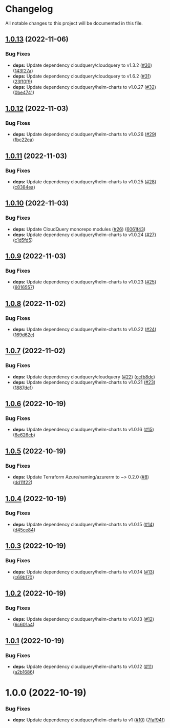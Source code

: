 # Changelog

All notable changes to this project will be documented in this file.

## [1.0.13](https://github.com/cloudquery/terraform-azure-cloudquery/compare/v1.0.12...v1.0.13) (2022-11-06)


### Bug Fixes

* **deps:** Update dependency cloudquery/cloudquery to v1.3.2 ([#30](https://github.com/cloudquery/terraform-azure-cloudquery/issues/30)) ([143f27a](https://github.com/cloudquery/terraform-azure-cloudquery/commit/143f27a562c8c13c6b4b9496ce47b948d8e09f3f))
* **deps:** Update dependency cloudquery/cloudquery to v1.6.2 ([#31](https://github.com/cloudquery/terraform-azure-cloudquery/issues/31)) ([23ff0f9](https://github.com/cloudquery/terraform-azure-cloudquery/commit/23ff0f92eb8e4a93dadef9baf896d1228ae2f166))
* **deps:** Update dependency cloudquery/helm-charts to v1.0.27 ([#32](https://github.com/cloudquery/terraform-azure-cloudquery/issues/32)) ([0be4741](https://github.com/cloudquery/terraform-azure-cloudquery/commit/0be474184b7ef85a733ea5e8182033fa0517d030))

## [1.0.12](https://github.com/cloudquery/terraform-azure-cloudquery/compare/v1.0.11...v1.0.12) (2022-11-03)


### Bug Fixes

* **deps:** Update dependency cloudquery/helm-charts to v1.0.26 ([#29](https://github.com/cloudquery/terraform-azure-cloudquery/issues/29)) ([fbc22ea](https://github.com/cloudquery/terraform-azure-cloudquery/commit/fbc22ea4ef62750911718447dc9a5cd2d492eb86))

## [1.0.11](https://github.com/cloudquery/terraform-azure-cloudquery/compare/v1.0.10...v1.0.11) (2022-11-03)


### Bug Fixes

* **deps:** Update dependency cloudquery/helm-charts to v1.0.25 ([#28](https://github.com/cloudquery/terraform-azure-cloudquery/issues/28)) ([c8384ea](https://github.com/cloudquery/terraform-azure-cloudquery/commit/c8384ea569fcfd1658e4f009d3fb37ce467af6f5))

## [1.0.10](https://github.com/cloudquery/terraform-azure-cloudquery/compare/v1.0.9...v1.0.10) (2022-11-03)


### Bug Fixes

* **deps:** Update CloudQuery monorepo modules ([#26](https://github.com/cloudquery/terraform-azure-cloudquery/issues/26)) ([6061f43](https://github.com/cloudquery/terraform-azure-cloudquery/commit/6061f43e79cee2b8096ce82b9ef85e0a4dc90c44))
* **deps:** Update dependency cloudquery/helm-charts to v1.0.24 ([#27](https://github.com/cloudquery/terraform-azure-cloudquery/issues/27)) ([c1d5fd5](https://github.com/cloudquery/terraform-azure-cloudquery/commit/c1d5fd56aa243a502980bb3484a899a1a67333e7))

## [1.0.9](https://github.com/cloudquery/terraform-azure-cloudquery/compare/v1.0.8...v1.0.9) (2022-11-03)


### Bug Fixes

* **deps:** Update dependency cloudquery/helm-charts to v1.0.23 ([#25](https://github.com/cloudquery/terraform-azure-cloudquery/issues/25)) ([6016557](https://github.com/cloudquery/terraform-azure-cloudquery/commit/60165571d7acce524cb32c0d73eddd601095b17e))

## [1.0.8](https://github.com/cloudquery/terraform-azure-cloudquery/compare/v1.0.7...v1.0.8) (2022-11-02)


### Bug Fixes

* **deps:** Update dependency cloudquery/helm-charts to v1.0.22 ([#24](https://github.com/cloudquery/terraform-azure-cloudquery/issues/24)) ([169d62e](https://github.com/cloudquery/terraform-azure-cloudquery/commit/169d62e822b49b7d9c84e5f59e30797893eb28a4))

## [1.0.7](https://github.com/cloudquery/terraform-azure-cloudquery/compare/v1.0.6...v1.0.7) (2022-11-02)


### Bug Fixes

* **deps:** Update dependency cloudquery/cloudquery ([#22](https://github.com/cloudquery/terraform-azure-cloudquery/issues/22)) ([ccfb8dc](https://github.com/cloudquery/terraform-azure-cloudquery/commit/ccfb8dc0d019bd3ce4fff93c1559ea16620453c6))
* **deps:** Update dependency cloudquery/helm-charts to v1.0.21 ([#23](https://github.com/cloudquery/terraform-azure-cloudquery/issues/23)) ([1887de1](https://github.com/cloudquery/terraform-azure-cloudquery/commit/1887de1a351155123ac9e340a08104418d8e1724))

## [1.0.6](https://github.com/cloudquery/terraform-azure-cloudquery/compare/v1.0.5...v1.0.6) (2022-10-19)


### Bug Fixes

* **deps:** Update dependency cloudquery/helm-charts to v1.0.16 ([#15](https://github.com/cloudquery/terraform-azure-cloudquery/issues/15)) ([6e626cb](https://github.com/cloudquery/terraform-azure-cloudquery/commit/6e626cbae47265ff11802f2511b4b5fb81c6efb9))

## [1.0.5](https://github.com/cloudquery/terraform-azure-cloudquery/compare/v1.0.4...v1.0.5) (2022-10-19)


### Bug Fixes

* **deps:** Update Terraform Azure/naming/azurerm to ~> 0.2.0 ([#8](https://github.com/cloudquery/terraform-azure-cloudquery/issues/8)) ([dd11f22](https://github.com/cloudquery/terraform-azure-cloudquery/commit/dd11f225cf466ef971118fc1778248525b4b7640))

## [1.0.4](https://github.com/cloudquery/terraform-azure-cloudquery/compare/v1.0.3...v1.0.4) (2022-10-19)


### Bug Fixes

* **deps:** Update dependency cloudquery/helm-charts to v1.0.15 ([#14](https://github.com/cloudquery/terraform-azure-cloudquery/issues/14)) ([d45ce84](https://github.com/cloudquery/terraform-azure-cloudquery/commit/d45ce8419c0e87563d21e7a6372b6d3443b381ee))

## [1.0.3](https://github.com/cloudquery/terraform-azure-cloudquery/compare/v1.0.2...v1.0.3) (2022-10-19)


### Bug Fixes

* **deps:** Update dependency cloudquery/helm-charts to v1.0.14 ([#13](https://github.com/cloudquery/terraform-azure-cloudquery/issues/13)) ([c69b170](https://github.com/cloudquery/terraform-azure-cloudquery/commit/c69b17012fa382bf3636c95aaa60b3481d5be886))

## [1.0.2](https://github.com/cloudquery/terraform-azure-cloudquery/compare/v1.0.1...v1.0.2) (2022-10-19)


### Bug Fixes

* **deps:** Update dependency cloudquery/helm-charts to v1.0.13 ([#12](https://github.com/cloudquery/terraform-azure-cloudquery/issues/12)) ([6c601a4](https://github.com/cloudquery/terraform-azure-cloudquery/commit/6c601a4ed97f7736a2142934e6e3db34dceeb04d))

## [1.0.1](https://github.com/cloudquery/terraform-azure-cloudquery/compare/v1.0.0...v1.0.1) (2022-10-19)


### Bug Fixes

* **deps:** Update dependency cloudquery/helm-charts to v1.0.12 ([#11](https://github.com/cloudquery/terraform-azure-cloudquery/issues/11)) ([a2b1686](https://github.com/cloudquery/terraform-azure-cloudquery/commit/a2b16866560c05b488549729c3fa743212fbd261))

# 1.0.0 (2022-10-19)


### Bug Fixes

* **deps:** Update dependency cloudquery/helm-charts to v1 ([#10](https://github.com/cloudquery/terraform-azure-cloudquery/issues/10)) ([7faf94f](https://github.com/cloudquery/terraform-azure-cloudquery/commit/7faf94f342ce4df700344bfbb7a76302f02a5cb4))
